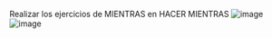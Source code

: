 Realizar los ejercicios de MIENTRAS en HACER MIENTRAS
![image](https://user-images.githubusercontent.com/101816484/161346338-47bbdc02-edef-4f34-85a1-2e7f2edef90e.png)
![image](https://user-images.githubusercontent.com/101816484/161346358-a227b50b-fda7-43b7-ace7-533c1ff18128.png)
